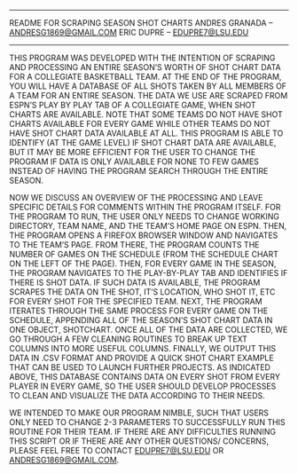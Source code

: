 *************************************************************************************
README FOR SCRAPING SEASON SHOT CHARTS
ANDRES GRANADA – ANDRESG1869@GMAIL.COM
ERIC DUPRE – EDUPRE7@LSU.EDU
*************************************************************************************
THIS PROGRAM WAS DEVELOPED WITH THE INTENTION OF SCRAPING AND PROCESSING AN ENTIRE SEASON’S WORTH OF SHOT CHART DATA FOR A COLLEGIATE 
BASKETBALL TEAM. AT THE END OF THE PROGRAM, YOU WILL HAVE A DATABASE OF ALL SHOTS TAKEN BY ALL MEMBERS OF A TEAM FOR AN ENTIRE SEASON.
THE DATA WE USE ARE SCRAPED FROM ESPN’S PLAY BY PLAY TAB OF A COLLEGIATE GAME, WHEN SHOT CHARTS ARE AVAILABLE. NOTE THAT SOME TEAMS DO
NOT HAVE SHOT CHARTS AVAILABLE FOR EVERY GAME WHILE OTHER TEAMS DO NOT HAVE SHOT CHART DATA AVAILABLE AT ALL. THIS PROGRAM IS ABLE TO 
IDENTIFY (AT THE GAME LEVEL) IF SHOT CHART DATA ARE AVAILABLE, BUT IT MAY BE MORE EFFICIENT FOR THE USER TO CHANGE THE PROGRAM IF DATA
IS ONLY AVAILABLE FOR NONE TO FEW GAMES INSTEAD OF HAVING THE PROGRAM SEARCH THROUGH THE ENTIRE SEASON.

NOW WE DISCUSS AN OVERVIEW OF THE PROCESSING AND LEAVE SPECIFIC DETAILS FOR COMMENTS WITHIN THE PROGRAM ITSELF. FOR THE PROGRAM TO RUN, 
THE USER ONLY NEEDS TO CHANGE WORKING DIRECTORY, TEAM NAME, AND THE TEAM’S HOME PAGE ON ESPN. THEN, THE PROGRAM OPENS A FIREFOX BROWSER 
WINDOW AND NAVIGATES TO THE TEAM’S PAGE. FROM THERE, THE PROGRAM COUNTS THE NUMBER OF GAMES ON THE SCHEDULE (FROM THE SCHEDULE CHART ON 
THE LEFT OF THE PAGE). THEN, FOR EVERY GAME IN THE SEASON, THE PROGRAM NAVIGATES TO THE PLAY-BY-PLAY TAB AND IDENTIFIES IF THERE IS SHOT 
DATA. IF SUCH DATA IS AVAILABLE, THE PROGRAM SCRAPES THE DATA ON THE SHOT, IT’S LOCATION, WHO SHOT IT, ETC FOR EVERY SHOT FOR THE 
SPECIFIED TEAM.  NEXT, THE PROGRAM ITERATES THROUGH THE SAME PROCESS FOR EVERY GAME ON THE SCHEDULE, APPENDING ALL OF THE SEASON’S SHOT 
CHART DATA IN ONE OBJECT, SHOTCHART. ONCE ALL OF THE DATA ARE COLLECTED, WE GO THROUGH A FEW CLEANING ROUTINES TO BREAK UP TEXT COLUMNS 
INTO MORE USEFUL COLUMNS. FINALLY, WE OUTPUT THIS DATA IN .CSV FORMAT AND PROVIDE A QUICK SHOT CHART EXAMPLE THAT CAN BE USED TO LAUNCH 
FURTHER PROJECTS. AS INDICATED ABOVE, THIS DATABASE CONTAINS DATA ON EVERY SHOT FROM EVERY PLAYER IN EVERY GAME, SO THE USER SHOULD 
DEVELOP PROCESSES TO CLEAN AND VISUALIZE THE DATA ACCORDING TO THEIR NEEDS. 

WE INTENDED TO MAKE OUR PROGRAM NIMBLE, SUCH THAT USERS ONLY NEED TO CHANGE 2-3 PARAMETERS TO SUCCESSFULLY RUN THIS ROUTINE FOR THEIR 
TEAM. IF THERE ARE ANY DIFFICULTIES RUNNING THIS SCRIPT OR IF THERE ARE ANY OTHER QUESTIONS/ CONCERNS, PLEASE FEEL FREE TO CONTACT 
EDUPRE7@LSU.EDU OR ANDRESG1869@GMAIL.COM. 
